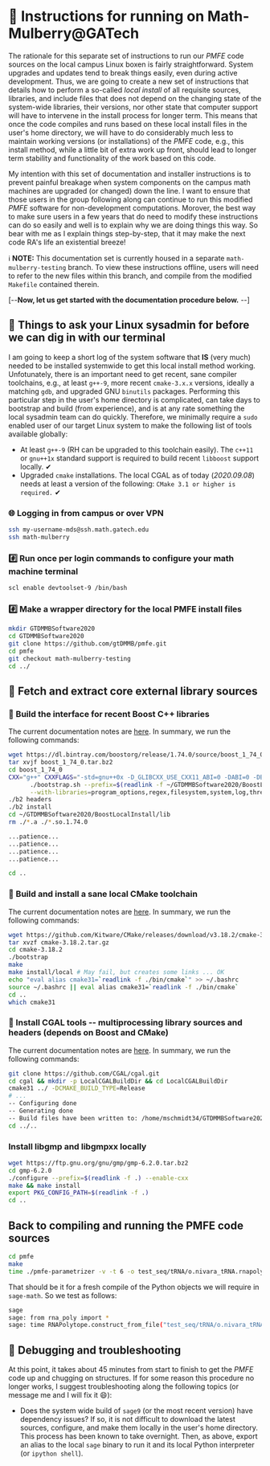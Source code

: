 # 📓 Instructions for running on Math-Mulberry@GATech

The rationale for this separate set of instructions to run our *PMFE* code sources on the local 
campus Linux boxen is fairly straightforward. System upgrades and updates tend to break things 
easily, even during active development. Thus, we are going to create a new set of instructions 
that details how to perform a so-called *local install* of all requisite sources, libraries, and 
include files that does not depend on the changing state of the system-wide libraries, their 
versions, nor other state that computer support will have to intervene in the install process 
for longer term. This means that once the code compiles and runs based on these local 
install files in the user's home directory, we will have to do considerably much less to 
maintain working versions (or installations) of the *PMFE* code, e.g., this install method, 
while a little bit of extra work up front, should lead to longer term stability and 
functionality of the work based on this code. 

My intention with this set of documentation and installer instructions is to prevent painful
breakage when system components on the campus math machines are upgraded (or changed) down the line. 
I want to ensure that those users in the group following along can continue to run this modified 
*PMFE* software for non-development computations. Morover, the best way to make sure users in a few 
years that do need to modify these instructions can do so easily and well is to explain why we are 
doing things this way. So bear with me as I explain things step-by-step, that it may make the next 
code RA's life an existential breeze!

ℹ️ **NOTE:** This documentation set is currently housed in a separate ``math-mulberry-testing`` 
branch. To view these instructions offline, users will need to refer to the new files within 
this branch, and compile from the modified ``Makefile`` contained therein. 

[--**Now, let us get started with the documentation procedure below.** --]

## 🙋 Things to ask your Linux sysadmin for before we can dig in with our terminal

I am going to keep a short log of the system software that **IS** (very much) needed to be installed 
systemwide to get this local install method working. Unfotunately, there is an important need to get 
recent, sane compiler toolchains, e.g., at least ``g++-9``, more recent ``cmake-3.x.x`` versions, ideally 
a matching ``gdb``, and upgraded GNU ``binutils`` packages. Performing this particular step in the user's 
home directory is complicated, can take days to bootstrap and build (from experience), and is at any rate something the 
local sysadmin team can do quickly. Therefore, we minimally require a ``sudo`` enabled user of our target Linux 
system to make the following list of tools available globally:

* At least ``g++-9`` (RH can be upgraded to this toolchain easily). The ``c++11`` or ``gnu++1x`` standard support is 
required to build recent ``libboost`` support locally. ✔
* Upgraded ``cmake`` installations. The local CGAL as of today (*2020.09.08*) needs at least a version of the 
following: ``CMake 3.1 or higher is required.`` ✔

### 🌐 Logging in from campus or over VPN

```bash
ssh my-username-mds@ssh.math.gatech.edu
ssh math-mulberry
```

### #️⃣ Run once per login commands to configure your math machine terminal

```bash
scl enable devtoolset-9 /bin/bash
```

### #️⃣ Make a wrapper directory for the local PMFE install files

```bash
mkdir GTDMMBSoftware2020
cd GTDMMBSoftware2020
git clone https://github.com/gtDMMB/pmfe.git
cd pmfe
git checkout math-mulberry-testing
cd ../
```

## 📡 Fetch and extract core external library sources

### 📰 Build the interface for recent Boost C++ libraries

The current documentation notes are [here](https://phylogeny.uconn.edu/tutorial-v2/part-1-ide-project-v2/setting-up-the-boost-c-library-v2/#). 
In summary, we run the following commands:
```bash
wget https://dl.bintray.com/boostorg/release/1.74.0/source/boost_1_74_0.tar.bz2
tar xvjf boost_1_74_0.tar.bz2
cd boost_1_74_0
CXX="g++" CXXFLAGS="-std=gnu++0x -D_GLIBCXX_USE_CXX11_ABI=0 -DABI=0 -DBOOST_LOG_USE_STD_REGEX -DBOOST_ALL_DYN_LINK" \
      ./bootstrap.sh --prefix=$(readlink -f ~/GTDMMBSoftware2020/BoostLocalInstall) \
      --with-libraries=program_options,regex,filesystem,system,log,thread,atomic,chrono cxx
./b2 headers
./b2 install
cd ~/GTDMMBSoftware2020/BoostLocalInstall/lib
rm ./*.a ./*.so.1.74.0

...patience...
...patience...
...patience...
...patience...

cd ..
```

### 📰 Build and install a sane local CMake toolchain

The current documentation notes are [here](https://cmake.org/install/). 
In summary, we run the following commands:
```bash
wget https://github.com/Kitware/CMake/releases/download/v3.18.2/cmake-3.18.2.tar.gz
tar xvzf cmake-3.18.2.tar.gz
cd cmake-3.18.2
./bootstrap
make
make install/local # May fail, but creates some links ... OK
echo "eval alias cmake31=`readlink -f ./bin/cmake`" >> ~/.bashrc
source ~/.bashrc || eval alias cmake31=`readlink -f ./bin/cmake`
cd ..
which cmake31
```

### 📰 Install CGAL tools -- multiprocessing library sources and headers (depends on Boost and CMake)

The current documentation notes are [here](https://doc.cgal.org/latest/Manual/usage.html). 
In summary, we run the following commands:
```bash
git clone https://github.com/CGAL/cgal.git
cd cgal && mkdir -p LocalCGALBuildDir && cd LocalCGALBuildDir
cmake31 ../ -DCMAKE_BUILD_TYPE=Release
# ... 
-- Configuring done
-- Generating done
-- Build files have been written to: /home/mschmidt34/GTDMMBSoftware2020/cgal/LocalCGALBuildDir
cd ../..
```

### Install libgmp and libgmpxx locally

```bash
wget https://ftp.gnu.org/gnu/gmp/gmp-6.2.0.tar.bz2
cd gmp-6.2.0
./configure --prefix=$(readlink -f .) --enable-cxx
make && make install
export PKG_CONFIG_PATH=$(readlink -f .)
cd ..
```

## Back to compiling and running the PMFE code sources

```bash
cd pmfe
make
time ./pmfe-parametrizer -v -t 6 -o test_seq/tRNA/o.nivara_tRNA.rnapoly test_seq/tRNA/o.nivara_tRNA.fasta
```
That should be it for a fresh compile of the Python objects we will require in ``sage-math``. 
So we test as follows:
```bash
sage
sage: from rna_poly import *
sage: time RNAPolytope.construct_from_file("test_seq/tRNA/o.nivara_tRNA.rnapoly")
```

## 🐞 Debugging and troubleshooting

At this point, it takes about 45 minutes from start to finish to get the *PMFE* code up and chugging on structures. 
If for some reason this procedure no longer works, I suggest troubleshooting along the following topics 
(or message me and I will fix it :smile:):

* Does the system wide build of ``sage9`` (or the most recent version) have dependency issues? 
  If so, it is not difficult to download the latest sources, configure, and make them locally in the 
  user's home directory. This process has been known to take overnight. Then, as above, export an alias to the 
  local ``sage`` binary to run it and its local Python interpreter (or ``ipython shell``).
